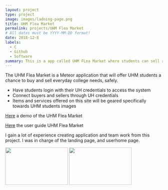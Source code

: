 ```yaml
---
layout: project
type: project
image: images/ladning-page.png
title: UHM Flea Market
permalink: projects/UHM Flea Market
# All dates must be YYYY-MM-DD format!
date: 2018-12-8
labels:
  - C
  - Github
  - Software
summary: This is a app called UHM FLea Market where students can sell and buy college supply. 
---
```


The UHM Flea Market is a Meteor application that will offer UHM students a chance to buy and sell everyday college needs, safely.

- Have students login with their UH credentials to access the system
- Connect buyers and sellers through UH credentials
- Items and services offered on this site will be geared specifically towards UHM students
images

[Here](https://uhm-flea-market.meteorapp.com/) a demo of the UHM Flea Market

[Here](https://uhmfleamarket.github.io/postr/) the user guide UHM Flea Market

I gain a lot of experience creating application and team work from this project. I was in charge of the landing page, and userhome page. 

<img class="ui image" width="200px" height="120px" src="../images/landing-page.png"/> 
<img class="ui image" width="200px" height="120px" src="../images/user-home-page-3.png"/>
